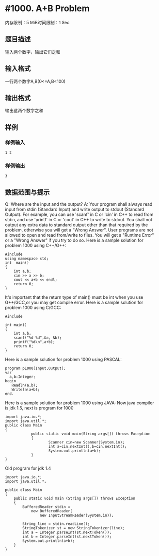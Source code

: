 # #1000. A+B Problem

内存限制：5 MiB时间限制：1 Sec

## 题目描述

输入两个数字，输出它们之和

## 输入格式

一行两个数字A,B(0<=A,B<100)

## 输出格式

输出这两个数字之和

## 样例

### 样例输入

    
    1 2
    

### 样例输出

    
    3
    

## 数据范围与提示

Q: Where are the input and the output? A: Your program shall always read input from stdin (Standard Input) and write output to stdout (Standard Output). For example, you can use 'scanf' in C or 'cin' in C++ to read from stdin, and use 'printf' in C or 'cout' in C++ to write to stdout. You shall not output any extra data to standard output other than that required by the problem, otherwise you will get a "Wrong Answer". User programs are not allowed to open and read from/write to files. You will get a "Runtime Error" or a "Wrong Answer" if you try to do so. Here is a sample solution for problem 1000 using C++/G++:

    
    #include 
    using namespace std;
    int  main()
    {
        int a,b;
        cin >> a >> b;
        cout << a+b << endl;
        return 0;
    }

It's important that the return type of main() must be int when you use G++/GCC,or you may get compile error. Here is a sample solution for problem 1000 using C/GCC:

    
    #include 
    
    int main()
    {
        int a,b;
        scanf("%d %d",&a, &b);
        printf("%d\n",a+b);
        return 0;
    }

Here is a sample solution for problem 1000 using PASCAL:

    
    program p1000(Input,Output); 
    var 
      a,b:Integer; 
    begin 
       Readln(a,b); 
       Writeln(a+b); 
    end.

Here is a sample solution for problem 1000 using JAVA: Now java compiler is jdk 1.5, next is program for 1000

    
    import java.io.*;
    import java.util.*;
    public class Main
    {
                public static void main(String args[]) throws Exception
                {
                        Scanner cin=new Scanner(System.in);
                        int a=cin.nextInt(),b=cin.nextInt();
                        System.out.println(a+b);
                }
    }

Old program for jdk 1.4

    
    import java.io.*;
    import java.util.*;
    
    public class Main
    {
        public static void main (String args[]) throws Exception
        {
            BufferedReader stdin = 
                new BufferedReader(
                    new InputStreamReader(System.in));
    
            String line = stdin.readLine();
            StringTokenizer st = new StringTokenizer(line);
            int a = Integer.parseInt(st.nextToken());
            int b = Integer.parseInt(st.nextToken());
            System.out.println(a+b);
        }
    }
